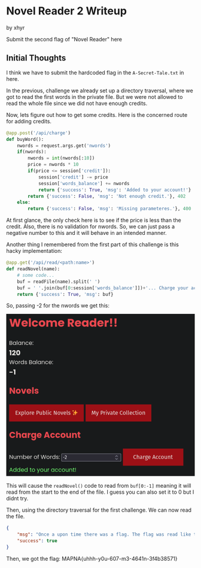 # Novel Reader 2 Writeup

by xhyr

Submit the second flag of "Novel Reader" here

## Initial Thoughts

I think we have to submit the hardcoded flag in the `A-Secret-Tale.txt` in here.

In the previous, challenge we already set up a directory traversal, where we got to read the first words in the private file. But we were not allowed to read the whole file since we did not have enough credits.

Now, lets figure out how to get some credits. Here is the concerned route for adding credits.

```python
@app.post('/api/charge')
def buyWord():
    nwords = request.args.get('nwords')
    if(nwords):
        nwords = int(nwords[:10])
        price = nwords * 10
        if(price <= session['credit']):
            session['credit'] -= price
            session['words_balance'] += nwords
            return {'success': True, 'msg': 'Added to your account!'}
        return {'success': False, 'msg': 'Not enough credit.'}, 402
    else:
        return {'success': False, 'msg': 'Missing parameteres.'}, 400
```

At first glance, the only check here is to see if the price is less than the credit. Also, there is no validation for nwords. So, we can just pass a negative number to this and it will behave in an intended manner.

Another thing I remembered from the first part of this challenge is this hacky implementation:

```python
@app.get('/api/read/<path:name>')
def readNovel(name):
    # some code...
    buf = readFile(name).split(' ')
    buf = ' '.join(buf[0:session['words_balance']])+'... Charge your account to unlock more of the novel!'
    return {'success': True, 'msg': buf}
```

So, passing -2 for the nwords we get this:

![exploit](images/1.png)

This will cause the `readNovel()` code to read from `buf[0:-1]` meaning it will read from the start to the end of the file. I guess you can also set it to 0 but I didnt try.

Then, using the directory traversal for the first challenge. We can now read the file.

```json
{
	"msg": "Once a upon time there was a flag. The flag was read like this: MAPNA{uhhh-y0u-607-m3-4641n-3f4b38571}.... Charge your account to unlock more of the novel!",
	"success": true
}
```

Then, we got the flag: MAPNA{uhhh-y0u-607-m3-4641n-3f4b38571}
